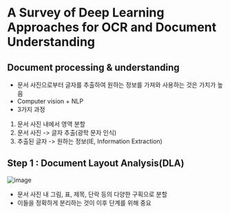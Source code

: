 # A Survey of Deep Learning Approaches for OCR and Document Understanding

## Document processing & understanding 

- 문서 사진으로부터 글자를 추출하여 원하는 정보를 가져와 사용하는 것은 가치가 높음
- Computer vision + NLP
- 3가지 과정
1. 문서 사진 내에서 영역 분할
2. 문서 사진 -> 글자 추출(광학 문자 인식)
3. 추출된 글자 -> 원하는 정보(IE, Information Extraction)

## Step 1 : Document Layout Analysis(DLA)

![image](https://github.com/user-attachments/assets/ba65a94c-c2b3-47a1-89a7-4b9908e2614f)

- 문서 사진 내 그림, 표, 제목, 단락 등의 다양한  구획으로 분할
- 이들을 정확하게 분리하는 것이 이후 단계를 위해 중요 
